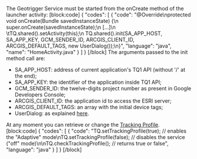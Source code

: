 The Geotrigger Service must be started from the onCreate method of the launcher activity:
[block:code]
{
  "codes": [
    {
      "code": "@Override\nprotected void onCreate(Bundle savedInstanceState) {\n    super.onCreate(savedInstanceState);\n    [...]\n  \tTQ.shared().setActivity(this);\n    TQ.shared().init(SA_APP_HOST, SA_APP_KEY, GCM_SENDER_ID, ARCGIS_CLIENT_ID, ARCGIS_DEFAULT_TAGS, new UserDialog());\n}",
      "language": "java",
      "name": "HomeActivity.java"
    }
  ]
}
[/block]
The arguments passed to the init method call are:
+ SA_APP_HOST: address of current application's TQ1 API (without '/' at the end);
+ SA_APP_KEY: the identifier of the application inside TQ1 API;
+ GCM_SENDER_ID: the twelve-digits project number as present in Google Developers Console;
+ ARCGIS_CLIENT_ID: the application id to access the ESRI server;
+ ARCGIS_DEFAULT_TAGS: an array with the initial device tags;
+ UserDialog: as explained [here](doc:android-user-alerts).

At any moment you can retrieve or change the [Tracking Profile](https://developers.arcgis.com/geotrigger-service/guide/tracking-profiles).
[block:code]
{
  "codes": [
    {
      "code": "TQ.setTrackingProfile(true); // enables the \"Adaptive\" mode\nTQ.setTrackingProfile(false); // disables the service (\"off\" mode)\n\nTQ.checkTrackingProfile(); // returns true or false",
      "language": "java"
    }
  ]
}
[/block]
